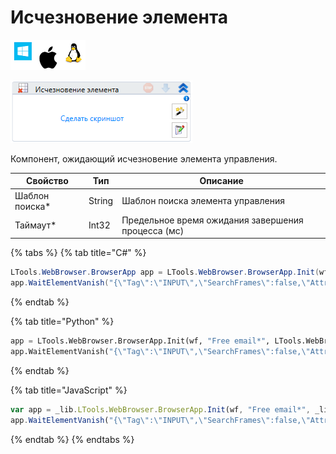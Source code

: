 # Исчезновение элемента

![](<../../../.gitbook/assets/image (100) (1) (10) (51).png>)

![](<../../../.gitbook/assets/image (261).png>)

Компонент, ожидающий исчезновение элемента управления.

| Свойство        | Тип    | Описание                                           |
| --------------- | ------ | -------------------------------------------------- |
| Шаблон поиска\* | String | Шаблон поиска элемента управления                  |
| Таймаут\*       | Int32  | Предельное время ожидания завершения процесса (мс) |

{% tabs %}
{% tab title="C#" %}
```csharp
LTools.WebBrowser.BrowserApp app = LTools.WebBrowser.BrowserApp.Init(wf, "Free email*", LTools.WebBrowser.Model.BrowserTypes_Short.IE);
app.WaitElementVanish("{\"Tag\":\"INPUT\",\"SearchFrames\":false,\"Attributes\":[{\"Key\":\"CLASS\",\"Value\":\"textbox js-hide-label\"},{\"Key\":\"ID\",\"Value\":\"header-search-input\"}]}", 10000);
```
{% endtab %}

{% tab title="Python" %}
```python
app = LTools.WebBrowser.BrowserApp.Init(wf, "Free email*", LTools.WebBrowser.Model.BrowserTypes_Short.IE)
app.WaitElementVanish("{\"Tag\":\"INPUT\",\"SearchFrames\":false,\"Attributes\":[{\"Key\":\"CLASS\",\"Value\":\"textbox js-hide-label\"},{\"Key\":\"ID\",\"Value\":\"header-search-input\"}]}", 10000)
```
{% endtab %}

{% tab title="JavaScript" %}
```javascript
var app = _lib.LTools.WebBrowser.BrowserApp.Init(wf, "Free email*", _lib.LTools.WebBrowser.Model.BrowserTypes_Short.IE);
app.WaitElementVanish("{\"Tag\":\"INPUT\",\"SearchFrames\":false,\"Attributes\":[{\"Key\":\"CLASS\",\"Value\":\"textbox js-hide-label\"},{\"Key\":\"ID\",\"Value\":\"header-search-input\"}]}", 10000);
```
{% endtab %}
{% endtabs %}
